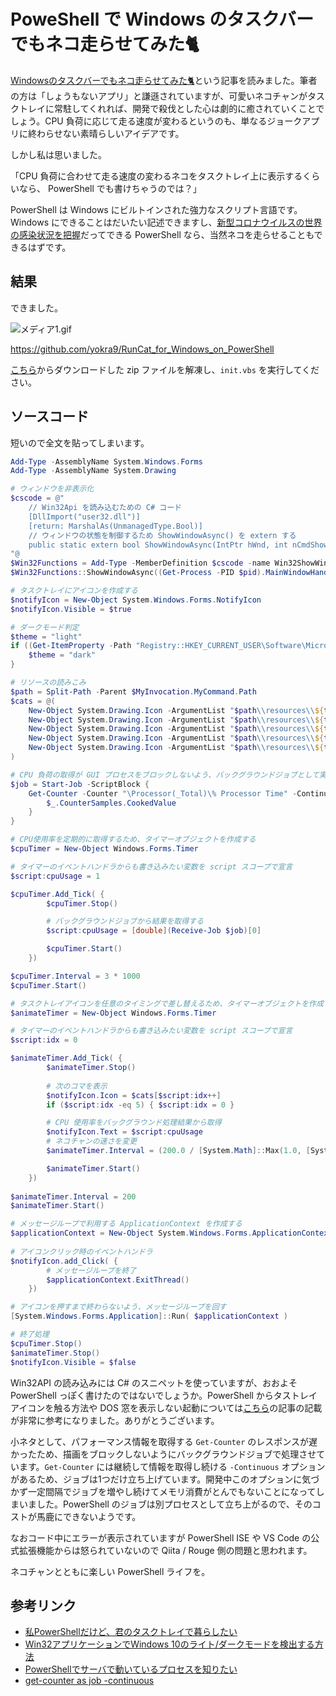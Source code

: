 # PoweShell で Windows のタスクバーでもネコ走らせてみた🐈

[Windowsのタスクバーでもネコ走らせてみた🐈](https://qiita.com/Kyome/items/47aac4979933dac12263)という記事を読みました。筆者の方は「しょうもないアプリ」と謙遜されていますが、可愛いネコチャンがタスクトレイに常駐してくれれば、開発で殺伐とした心は劇的に癒されていくことでしょう。CPU 負荷に応じて走る速度が変わるというのも、単なるジョークアプリに終わらせない素晴らしいアイデアです。

しかし私は思いました。

「CPU 負荷に合わせて走る速度の変わるネコをタスクトレイ上に表示するくらいなら、 PowerShell でも書けちゃうのでは？」

PowerShell は Windows にビルトインされた強力なスクリプト言語です。Windows にできることはだいたい記述できますし、[新型コロナウイルスの世界の感染状況を把握](https://qiita.com/yokra9/items/1e7cee82bd172f8fac7a)だってできる PowerShell なら、当然ネコを走らせることもできるはずです。

## 結果

できました。

![メディア1.gif](https://qiita-image-store.s3.ap-northeast-1.amazonaws.com/0/463374/97d11f45-5e75-a790-03ce-29c9e3bb6157.gif)


<https://github.com/yokra9/RunCat_for_Windows_on_PowerShell>

[こちら](https://github.com/yokra9/RunCat_for_Windows_on_PowerShell/releases/tag/v0.1)からダウンロードした zip ファイルを解凍し、`init.vbs` を実行してください。

## ソースコード

短いので全文を貼ってしまいます。

```powershell:runcat.ps1
Add-Type -AssemblyName System.Windows.Forms
Add-Type -AssemblyName System.Drawing

# ウィンドウを非表示化
$cscode = @"
    // Win32Api を読み込むための C# コード
    [DllImport("user32.dll")]
    [return: MarshalAs(UnmanagedType.Bool)]
    // ウィンドウの状態を制御するため ShowWindowAsync() を extern する
    public static extern bool ShowWindowAsync(IntPtr hWnd, int nCmdShow);
"@
$Win32Functions = Add-Type -MemberDefinition $cscode -name Win32ShowWindowAsync -namespace Win32Functions -PassThru
$Win32Functions::ShowWindowAsync((Get-Process -PID $pid).MainWindowHandle, 0) > $null # bool 値を返すので null に捨てる

# タスクトレイにアイコンを作成する
$notifyIcon = New-Object System.Windows.Forms.NotifyIcon
$notifyIcon.Visible = $true

# ダークモード判定
$theme = "light"
if ((Get-ItemProperty -Path "Registry::HKEY_CURRENT_USER\Software\Microsoft\Windows\CurrentVersion\Themes\Personalize").AppsUseLightTheme -eq 0) {
    $theme = "dark"
}

# リソースの読みこみ
$path = Split-Path -Parent $MyInvocation.MyCommand.Path
$cats = @(
    New-Object System.Drawing.Icon -ArgumentList "$path\\resources\\${theme}_cat0.ico";
    New-Object System.Drawing.Icon -ArgumentList "$path\\resources\\${theme}_cat1.ico";
    New-Object System.Drawing.Icon -ArgumentList "$path\\resources\\${theme}_cat2.ico";
    New-Object System.Drawing.Icon -ArgumentList "$path\\resources\\${theme}_cat3.ico";
    New-Object System.Drawing.Icon -ArgumentList "$path\\resources\\${theme}_cat4.ico"
)

# CPU 負荷の取得が GUI プロセスをブロックしないよう、バックグラウンドジョブとして実行する
$job = Start-Job -ScriptBlock {
    Get-Counter -Counter "\Processor(_Total)\% Processor Time" -Continuous | ForEach-Object {
        $_.CounterSamples.CookedValue
    }
}

# CPU使用率を定期的に取得するため、タイマーオブジェクトを作成する
$cpuTimer = New-Object Windows.Forms.Timer

# タイマーのイベントハンドラからも書き込みたい変数を script スコープで宣言
$script:cpuUsage = 1

$cpuTimer.Add_Tick( {
        $cpuTimer.Stop()

        # バックグラウンドジョブから結果を取得する
        $script:cpuUsage = [double](Receive-Job $job)[0]

        $cpuTimer.Start()
    })

$cpuTimer.Interval = 3 * 1000
$cpuTimer.Start()

# タスクトレイアイコンを任意のタイミングで差し替えるため、タイマーオブジェクトを作成する
$animateTimer = New-Object Windows.Forms.Timer

# タイマーのイベントハンドラからも書き込みたい変数を script スコープで宣言
$script:idx = 0

$animateTimer.Add_Tick( {
        $animateTimer.Stop()
  
        # 次のコマを表示
        $notifyIcon.Icon = $cats[$script:idx++]
        if ($script:idx -eq 5) { $script:idx = 0 }

        # CPU 使用率をバックグラウンド処理結果から取得
        $notifyIcon.Text = $script:cpuUsage
        # ネコチャンの速さを変更
        $animateTimer.Interval = (200.0 / [System.Math]::Max(1.0, [System.Math]::Min(20.0, $script:cpuUsage / 5)))

        $animateTimer.Start()
    })
  
$animateTimer.Interval = 200
$animateTimer.Start()

# メッセージループで利用する ApplicationContext を作成する
$applicationContext = New-Object System.Windows.Forms.ApplicationContext
  
# アイコンクリック時のイベントハンドラ
$notifyIcon.add_Click( {
        # メッセージループを終了
        $applicationContext.ExitThread()
    })

# アイコンを押すまで終わらないよう、メッセージループを回す
[System.Windows.Forms.Application]::Run( $applicationContext )

# 終了処理
$cpuTimer.Stop()
$animateTimer.Stop()
$notifyIcon.Visible = $false

```

Win32API の読み込みには C# のスニペットを使っていますが、おおよそ PowerShell っぽく書けたのではないでしょうか。PowerShell からタストレイアイコンを触る方法や DOS 窓を表示しない起動については[こちら](https://qiita.com/magiclib/items/cc2de9169c781642e52d)の記事の記載が非常に参考になりました。ありがとうございます。

小ネタとして、パフォーマンス情報を取得する `Get-Counter` のレスポンスが遅かったため、描画をブロックしないようにバックグラウンドジョブで処理させています。`Get-Counter` には継続して情報を取得し続ける `-Continuous` オプションがあるため、ジョブは1つだけ立ち上げています。開発中このオプションに気づかず一定間隔でジョブを増やし続けてメモリ消費がとんでもないことになってしまいました。PowerShell のジョブは別プロセスとして立ち上がるので、そのコストが馬鹿にできないようです。

なおコード中にエラーが表示されていますが PowerShell ISE や VS Code の公式拡張機能からは怒られていないので Qiita / Rouge 側の問題と思われます。

ネコチャンとともに楽しい PowerShell ライフを。

## 参考リンク

* [私PowerShellだけど、君のタスクトレイで暮らしたい](https://qiita.com/magiclib/items/cc2de9169c781642e52d)
* [Win32アプリケーションでWindows 10のライト/ダークモードを検出する方法](https://www.it-swarm.dev/ja/windows/win32%E3%82%A2%E3%83%97%E3%83%AA%E3%82%B1%E3%83%BC%E3%82%B7%E3%83%A7%E3%83%B3%E3%81%A7windows-10%E3%81%AE%E3%83%A9%E3%82%A4%E3%83%88%E3%83%80%E3%83%BC%E3%82%AF%E3%83%A2%E3%83%BC%E3%83%89%E3%82%92%E6%A4%9C%E5%87%BA%E3%81%99%E3%82%8B%E6%96%B9%E6%B3%95/806091802/)
* [PowerShellでサーバで動いているプロセスを知りたい](https://tech.guitarrapc.com/entry/2013/01/08/030100)
* [get-counter as job -continuous](https://social.technet.microsoft.com/Forums/windowsserver/en-US/883ef4e5-e1ee-459d-b085-a19d3a0b86cb/getcounter-as-job-continuous?forum=winserverpowershell)
